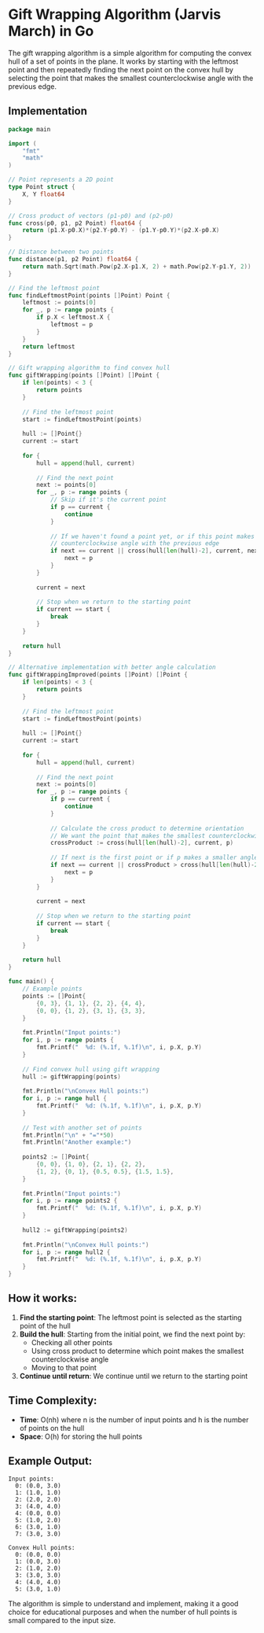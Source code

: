 # Gift Wrapping Algorithm (Jarvis March) in Go

The gift wrapping algorithm is a simple algorithm for computing the convex hull of a set of points in the plane. It works by starting with the leftmost point and then repeatedly finding the next point on the convex hull by selecting the point that makes the smallest counterclockwise angle with the previous edge.

## Implementation

```go
package main

import (
    "fmt"
    "math"
)

// Point represents a 2D point
type Point struct {
    X, Y float64
}

// Cross product of vectors (p1-p0) and (p2-p0)
func cross(p0, p1, p2 Point) float64 {
    return (p1.X-p0.X)*(p2.Y-p0.Y) - (p1.Y-p0.Y)*(p2.X-p0.X)
}

// Distance between two points
func distance(p1, p2 Point) float64 {
    return math.Sqrt(math.Pow(p2.X-p1.X, 2) + math.Pow(p2.Y-p1.Y, 2))
}

// Find the leftmost point
func findLeftmostPoint(points []Point) Point {
    leftmost := points[0]
    for _, p := range points {
        if p.X < leftmost.X {
            leftmost = p
        }
    }
    return leftmost
}

// Gift wrapping algorithm to find convex hull
func giftWrapping(points []Point) []Point {
    if len(points) < 3 {
        return points
    }
    
    // Find the leftmost point
    start := findLeftmostPoint(points)
    
    hull := []Point{}
    current := start
    
    for {
        hull = append(hull, current)
        
        // Find the next point
        next := points[0]
        for _, p := range points {
            // Skip if it's the current point
            if p == current {
                continue
            }
            
            // If we haven't found a point yet, or if this point makes a larger
            // counterclockwise angle with the previous edge
            if next == current || cross(hull[len(hull)-2], current, next) < cross(hull[len(hull)-2], current, p) {
                next = p
            }
        }
        
        current = next
        
        // Stop when we return to the starting point
        if current == start {
            break
        }
    }
    
    return hull
}

// Alternative implementation with better angle calculation
func giftWrappingImproved(points []Point) []Point {
    if len(points) < 3 {
        return points
    }
    
    // Find the leftmost point
    start := findLeftmostPoint(points)
    
    hull := []Point{}
    current := start
    
    for {
        hull = append(hull, current)
        
        // Find the next point
        next := points[0]
        for _, p := range points {
            if p == current {
                continue
            }
            
            // Calculate the cross product to determine orientation
            // We want the point that makes the smallest counterclockwise angle
            crossProduct := cross(hull[len(hull)-2], current, p)
            
            // If next is the first point or if p makes a smaller angle
            if next == current || crossProduct > cross(hull[len(hull)-2], current, next) {
                next = p
            }
        }
        
        current = next
        
        // Stop when we return to the starting point
        if current == start {
            break
        }
    }
    
    return hull
}

func main() {
    // Example points
    points := []Point{
        {0, 3}, {1, 1}, {2, 2}, {4, 4},
        {0, 0}, {1, 2}, {3, 1}, {3, 3},
    }
    
    fmt.Println("Input points:")
    for i, p := range points {
        fmt.Printf("  %d: (%.1f, %.1f)\n", i, p.X, p.Y)
    }
    
    // Find convex hull using gift wrapping
    hull := giftWrapping(points)
    
    fmt.Println("\nConvex Hull points:")
    for i, p := range hull {
        fmt.Printf("  %d: (%.1f, %.1f)\n", i, p.X, p.Y)
    }
    
    // Test with another set of points
    fmt.Println("\n" + "="*50)
    fmt.Println("Another example:")
    
    points2 := []Point{
        {0, 0}, {1, 0}, {2, 1}, {2, 2},
        {1, 2}, {0, 1}, {0.5, 0.5}, {1.5, 1.5},
    }
    
    fmt.Println("Input points:")
    for i, p := range points2 {
        fmt.Printf("  %d: (%.1f, %.1f)\n", i, p.X, p.Y)
    }
    
    hull2 := giftWrapping(points2)
    
    fmt.Println("\nConvex Hull points:")
    for i, p := range hull2 {
        fmt.Printf("  %d: (%.1f, %.1f)\n", i, p.X, p.Y)
    }
}
```

## How it works:

1. **Find the starting point**: The leftmost point is selected as the starting point of the hull
2. **Build the hull**: Starting from the initial point, we find the next point by:
   - Checking all other points
   - Using cross product to determine which point makes the smallest counterclockwise angle
   - Moving to that point
3. **Continue until return**: We continue until we return to the starting point

## Time Complexity:
- **Time**: O(nh) where n is the number of input points and h is the number of points on the hull
- **Space**: O(h) for storing the hull points

## Example Output:
```
Input points:
  0: (0.0, 3.0)
  1: (1.0, 1.0)
  2: (2.0, 2.0)
  3: (4.0, 4.0)
  4: (0.0, 0.0)
  5: (1.0, 2.0)
  6: (3.0, 1.0)
  7: (3.0, 3.0)

Convex Hull points:
  0: (0.0, 0.0)
  1: (0.0, 3.0)
  2: (1.0, 2.0)
  3: (3.0, 3.0)
  4: (4.0, 4.0)
  5: (3.0, 1.0)
```

The algorithm is simple to understand and implement, making it a good choice for educational purposes and when the number of hull points is small compared to the input size.

